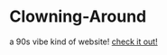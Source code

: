 # Clowning-Around

a 90s vibe kind of website! [check it out!](https://rachelywong.github.io/Clowning-Around/)
